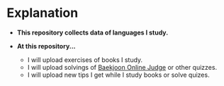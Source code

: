 # Explanation

- **This repository collects data of languages I study.**

- **At this repository...**
  - I will upload exercises of books I study.
  - I will upload solvings of [Baekjoon Online Judge](https://www.acmicpc.net/) or other quizzes.
  - I will upload new tips I get while I study books or solve quizes.
